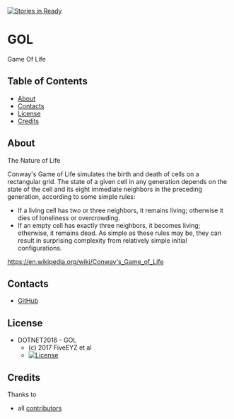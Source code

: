 [![Stories in Ready](https://badge.waffle.io/DOTNET2016/GOL.png?label=ready&title=Ready)](https://waffle.io/DOTNET2016/GOL)
# GOL
Game Of Life

## Table of Contents

* [About](#about)
* [Contacts](#contacts)
* [License](#license)
* [Credits](#credits)

## About

The Nature of Life

Conway's Game of Life simulates the birth and death of cells on a rectangular grid. The state of a given cell in any generation depends on the state of the cell and its eight immediate neighbors in the preceding generation, according to some simple rules:

- If a living cell has two or three neighbors, it remains living; otherwise it dies of loneliness or overcrowding.
- If an empty cell has exactly three neighbors, it becomes living; otherwise, it remains dead.
As simple as these rules may be, they can result in surprising complexity from relatively simple initial configurations.

https://en.wikipedia.org/wiki/Conway's_Game_of_Life

## Contacts

* [GitHub](https://github.com/DOTNET2016)

## License

* DOTNET2016 - GOL
  - (c) 2017 FiveEYZ et al
  - [![License](https://img.shields.io/badge/License-MIT-red.svg?style=flat-square)](http://opensource.org/licenses/MIT)
  
## Credits

Thanks to
 
* all [contributors](https://github.com/DOTNET2016/GOL/graphs/contributors)
